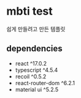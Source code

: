 # mbti test 
쉽게 만들려고 만든 템플릿

## dependencies
- react ^17.0.2
- typescript ^4.5.4
- recoil ^0.5.2
- react-router-dom ^6.2.1
- material ui ^5.2.5
